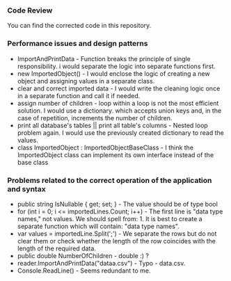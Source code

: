 ### Code Review

You can find the corrected code in this repository.

### Performance issues and design patterns
- ImportAndPrintData - Function breaks the principle of single responsibility. i would separate the logic into separate functions first.
- new ImportedObject() - I would enclose the logic of creating a new object and assigning values in a separate class.
- clear and correct imported data - I would write the cleaning logic once in a separate function and call it if needed.
- assign number of children - loop within a loop is not the most efficient solution. I would use a dictionary. which accepts union keys and, in the case of repetition, increments the number of children.
- print all database's tables || print all table's columns - Nested loop problem again. I would use the previously created dictionary to read the values.
- class ImportedObject : ImportedObjectBaseClass - I think the ImportedObject class can implement its own interface instead of the base class

### Problems related to the correct operation of the application and syntax
- public string IsNullable { get; set; } - The value should be of type bool
-  for (int i = 0; i <= importedLines.Count; i++) - The first line is "data type names," not values. We should spell from: 1. It is best to create a separate function which will contain: "data type names".
-  var values = importedLine.Split(';') - We separate the rows but do not clear them or check whether the length of the row coincides with the length of the required data.
-  public double NumberOfChildren - double :) ?
-  reader.ImportAndPrintData("dataa.csv") - Typo - data.csv.
- Console.ReadLine() - Seems redundant to me.
